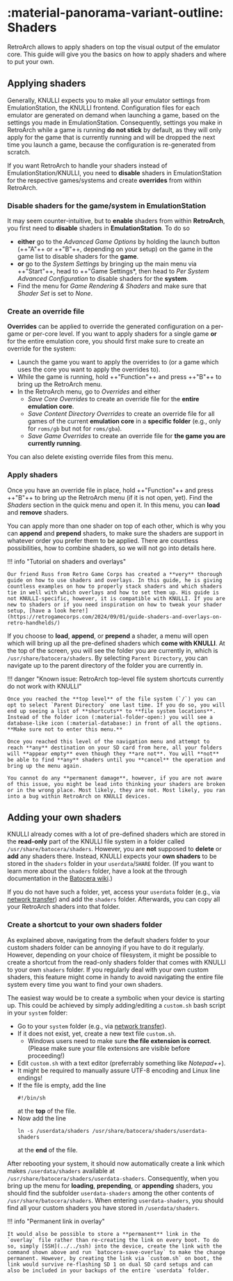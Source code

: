 # :material-panorama-variant-outline: Shaders

RetroArch allows to apply shaders on top the visual output of the emulator core. This guide will give you the basics on how to apply shaders and where to put your own.

## Applying shaders

Generally, KNULLI expects you to make all your emulator settings from EmulationStation, the KNULLI frontend. Configuration files for each emulator are generated on demand when launching a game, based on the settings you made in EmulationStation. Consequently, settings you make in RetroArch while a game is running **do not stick** by default, as they will only apply for the game that is currently running and will be dropped the next time you launch a game, because the configuration is re-generated from scratch.

If you want RetroArch to handle your shaders instead of EmulationStation/KNULLI, you need to **disable** shaders in EmulationStation for the respective games/systems and create **overrides** from within RetroArch.

### Disable shaders for the game/system in EmulationStation

It may seem counter-intuitive, but to **enable** shaders from within **RetroArch**, you first need to **disable** shaders in **EmulationStation**. To do so

* **either** go to the *Advanced Game Options* by holding the launch button (++"A"++ or ++"B"++, depending on your setup) on the game in the game list to disable shaders for the **game**.
* **or** go to the *System Settings* by bringing up the main menu via ++"Start"++, head to ++"Game Settings*, then head to *Per System Advanced Configuration* to disable shaders for the **system**.
* Find the menu for *Game Rendering & Shaders* and make sure that *Shader Set* is set to *None*.

### Create an override file

**Overrides** can be applied to override the generated configuration on a per-game or per-core level. If you want to apply shaders for a single game **or** for the entire emulation core, you should first make sure to create an override for the system:

* Launch the game you want to apply the overrides to (or a game which uses the core you want to apply the overrides to).
* While the game is running, hold ++"Function"++ and press ++"B"++ to bring up the RetroArch menu.
* In the RetroArch menu, go to *Overrides* and either
    * *Save Core Overrides* to create an override file for the **entire emulation core**.
    * *Save Content Directory Overrides* to create an override file for all games of the current **emulation core** in a **specific folder** (e.g., only for `roms/gb` but not for `roms/gba`).
    * *Save Game Overrides* to create an override file for **the game you are currently running**.

You can also delete existing override files from this menu.

### Apply shaders

Once you have an override file in place, hold ++"Function"++ and press ++"B"++ to bring up the RetroArch menu (if it is not open, yet). Find the *Shaders* section in the quick menu and open it. In this menu, you can **load** and **remove** shaders.

You can apply more than one shader on top of each other, which is why you can **append** and **prepend** shaders, to make sure the shaders are support in whatever order you prefer them to be applied. There are countless possibilities, how to combine shaders, so we will not go into details here.

!!! info "Tutorial on shaders and overlays"

    Our friend Russ from Retro Game Corps has created a **very** thorough guide on how to use shaders and overlays. In this guide, he is giving countless examples on how to properly stack shaders and which shaders tie in well with which overlays and how to set them up. His guide is not KNULLI-specific, however, it is compatible with KNULLI. If you are new to shaders or if you need inspiration on how to tweak your shader setup, [have a look here!](https://retrogamecorps.com/2024/09/01/guide-shaders-and-overlays-on-retro-handhelds/)

If you choose to **load**, **append**, or **prepend** a shader, a menu will open which will bring up all the pre-defined shaders which **come with KNULLI**. At the top of the screen, you will see the folder you are currently in, which is `/usr/share/batocera/shaders`. By selecting `Parent Directory`, you can navigate up to the parent directory of the folder you are currently in.

!!! danger "Known issue: RetroArch top-level file system shortcuts currently do not work with KNULLI"

    Once you reached the **top level** of the file system (`/`) you can opt to select `Parent Directory` one last time. If you do so, you will end up seeing a list of **shortcuts** to **file system locations**. Instead of the folder icon (:material-folder-open:) you will see a database-like icon (:material-database:) in front of all the options. **Make sure not to enter this menu.**
    
    Once you reached this level of the navigation menu and attempt to reach **any** destination on your SD card from here, all your folders will **appear empty** even though they **are not**. You will **not** be able to find **any** shaders until you **cancel** the operation and bring up the menu again.
    
    You cannot do any **permanent damage**, however, if you are not aware of this issue, you might be lead into thinking your shaders are broken or in the wrong place. Most likely, they are not. Most likely, you ran into a bug within RetroArch on KNULLI devices.

## Adding your own shaders

KNULLI already comes with a lot of pre-defined shaders which are stored in the **read-only** part of the KNULLI file system in a folder called `/usr/share/batocera/shaders`. However, you are **not** supposed to **delete** or **add** any shaders there. Instead, KNULLI expects your **own shaders** to be stored in the `shaders` folder in your `userdata`/`SHARE` folder. (If you want to learn more about the `shaders` folder, have a look at the through documentation in the [Batocera wiki](https://wiki.batocera.org/emulationstation:shaders_set).)

If you do not have such a folder, yet, access your `userdata` folder (e.g., via [network transfer](../../../play/add-games/network-transfer)) and add the `shaders` folder. Afterwards, you can copy all your RetroArch shaders into that folder.

### Create a shortcut to your own shaders folder

As explained above, navigating from the default shaders folder to your custom shaders folder can be annoying if you have to do it regularly. However, depending on your choice of filesystem, it might be possible to create a shortcut from the read-only shaders folder that comes with KNULLI to your own `shaders` folder. If you regularly deal with your own custom shaders, this feature might come in handy to avoid navigating the entire file system every time you want to find your own shaders.

The easiest way would be to create a symbolic when your device is starting up. This could be achieved by simply adding/editing a `custom.sh` bash script in your `system` folder:

* Go to your `system` folder (e.g., via [network transfer](../../../play/add-games/network-transfer)).
* If it does not exist, yet, create a new text file `custom.sh`.
    * Windows users need to make sure **the file extension is correct**. (Please make sure your file extensions are visible before proceeding!)
* Edit `custom.sh` with a text editor (preferrably something like *Notepad++*).
* It might be required to manually assure UTF-8 encoding and Linux line endings!
* If the file is empty, add the line
  ```
  #!/bin/sh
  ```
  at the **top** of the file.
* Now add the line
  ```
  ln -s /userdata/shaders /usr/share/batocera/shaders/userdata-shaders
  ```
  at the **end** of the file.

After rebooting your system, it should now automatically create a link which makes `/userdata/shaders` available at `/usr/share/batocera/shaders/userdata-shaders`. Consequently, when you bring up the menu for **loading**, **prepending**, or **appending** shaders, you should find the subfolder `userdata-shaders` among the other contents of `/usr/share/batocera/shaders`. When entering `userdata-shaders`, you should find all your custom shaders you have stored in `/userdata/shaders`.

!!! info "Permanent link in overlay"

    It would also be possible to store a **permanent** link in the `overlay` file rather than re-creating the link on every boot. To do so, simply [SSH](../../ssh) into the device, create the link with the command shown above and run `batocera-save-overlay` to make the change permanent. However, by creating the link via `custom.sh` on boot, the link would survive re-flashing SD 1 on dual SD card setups and can also be included in your backups of the entire `userdata` folder.

